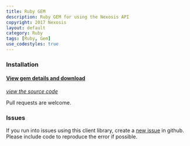 ```yaml
---
title: Ruby GEM
description: Ruby GEM for using the Nexosis API
copyright: 2017 Nexosis 
layout: default
category: Ruby
tags: [Ruby, Gem]
use_codestyles: true
---
```


### Installation

#### [View gem details and download](https://rubygems.org/gems/nexosis_api)
*[view the source code](https://github.com/Nexosis/nexosisclient-rb)* 

Pull requests are welcome.

### Issues
If you run into issues using this client library, create a [new issue](https://github.com/Nexosis/nexosisclient-rb/issues/new) in github. Please include code to reproduce the error if possible.


